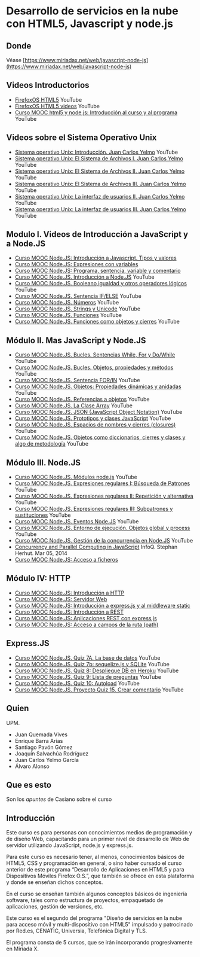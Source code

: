 # Desarrollo de servicios en la nube con HTML5, Javascript y node.js

## Donde

Véase
[https://www.miriadax.net/web/javascript-node-js](https://www.miriadax.net/web/javascript-node-js)

## Videos Introductorios

* [FirefoxOS HTML5](https://www.youtube.com/channel/UCi0iZJ2QSU4koTMJ5WeUaVA) YouTube
* [FirefoxOS HTML5 videos](https://www.youtube.com/user/FirefoxOSHTML5/videos) YouTube
* [Curso MOOC html5 y node.js: Introducción al curso y al programa](https://youtu.be/5uvM7zeLGyQ) YouTube

## Videos sobre el Sistema Operativo Unix

* [Sistema operativo Unix: Introducción. Juan Carlos Yelmo](https://youtu.be/_nRGuGA4G5w) YouTube
* [Sistema operativo Unix: El Sistema de Archivos I. Juan Carlos Yelmo](https://youtu.be/11qPfkJo_b0) YouTube
* [Sistema operativo Unix: El Sistema de Archivos II. Juan Carlos Yelmo](https://youtu.be/VjaEbmT7SQQ) YouTube
* [Sistema operativo Unix: El Sistema de Archivos III. Juan Carlos Yelmo](https://youtu.be/3gY_HiYiimY) YouTube
* [Sistema operativo Unix: La interfaz de usuarios II. Juan Carlos Yelmo](https://youtu.be/oPLOsdjeOwY) YouTube
* [Sistema operativo Unix: La interfaz de usuarios III. Juan Carlos Yelmo](https://youtu.be/5IhawAobXGw) YouTube

## Modulo I. Videos de Introducción a JavaScript y a Node.JS

* [Curso MOOC Node.JS: Introducción a Javascript. Tipos y valores](https://youtu.be/20ek1mYam1o)
* [Curso MOOC Node.JS: Expresiones con variables](https://youtu.be/nImIVpIfXCk)
* [Curso MOOC Node.JS: Programa, sentencia, variable y comentario](https://youtu.be/YmaTo8x_LA8)
* [Curso MOOC Node.JS. Introducción a Node.JS](https://youtu.be/ydzOcjE7-A4) YouTube
* [Curso MOOC Node.JS. Booleano,igualdad y otros operadores lógicos](https://youtu.be/4AUjKP1udRc) YouTube
* [Curso MOOC Node.JS. Sentencia IF/ELSE](https://youtu.be/933cbQ2ZLX8) YouTube
* [Curso MOOC Node.JS. Números](https://youtu.be/3Hns7pxZK9I) YouTube
* [Curso MOOC Node.JS. Strings y Unicode](https://youtu.be/2_K1Z3Tmdak) YouTube
* [Curso MOOC Node.JS. Funciones](https://youtu.be/QFeZqa_VObc) YouTube
* [Curso MOOC Node.JS. Funciones como objetos y cierres](https://youtu.be/uaRP_U53u2E) YouTube

## Módulo II. Mas JavaScript y Node.JS

* [Curso MOOC Node.JS. Bucles. Sentencias While, For y Do/While](https://youtu.be/l4ZNL7aS6rE) YouTube
* [Curso MOOC Node.JS. Bucles. Objetos, propiedades y métodos](https://youtu.be/TvDn8YtyVaw?t=21s) YouTube
* [Curso MOOC Node.JS. Sentencia FOR/IN](https://youtu.be/WA_a9r1bfyc) YouTube
* [Curso MOOC Node.JS. Objetos: Propiedades dinámicas y anidadas](https://youtu.be/jcMLC793ttg) YouTube
* [Curso MOOC Node.JS. Referencias a objetos](https://youtu.be/4zfcU1lGIKc) YouTube
* [Curso MOOC Node.JS. La Clase Array](https://youtu.be/fmgnKkJDgFw) YouTube
* [Curso MOOC Node.JS. JSON (JavaScript Object Notation)](https://youtu.be/Jm6jiPy0C_M) YouTube
* [Curso MOOC Node.JS. Prototipos y clases JavaScript](https://youtu.be/ZaC2TdOn6J8) YouTube
* [Curso MOOC Node.JS. Espacios de nombres y cierres (closures)](https://youtu.be/2MWAt8v92HQ) YouTube
* [Curso MOOC Node.JS. Objetos como diccionarios, cierres y clases y algo de metodología](https://youtu.be/3PQkJCYcEVA) YouTube

## Módulo III. Node.JS

* [Curso MOOC Node.JS. Módulos node.js](https://youtu.be/dRfPBe-HxKE) YouTube
* [Curso MOOC Node.JS. Expresiones regulares I: Búsqueda de Patrones](https://youtu.be/S6EPC4PQv7s) YouTube
* [Curso MOOC Node.JS. Expresiones regulares II: Repetición y alternativa](https://youtu.be/Hg3cp9vNgDo) YouTube
* [Curso MOOC Node.JS. Expresiones regulares III: Subpatrones y sustituciones](https://youtu.be/Cz-71sfyWnQ) YouTube
* [Curso MOOC Node.JS. Eventos Node.JS](https://youtu.be/Cz-71sfyWnQ) YouTube
* [Curso MOOC Node.JS. Entorno de ejecución. Objetos global y process](https://youtu.be/ieCXg4Sx8UY) YouTube
* [Curso MOOC Node.JS. Gestión de la concurrencia en Node.JS](https://youtu.be/3AWeuXsnqdM) YouTube
* [Concurrency and Parallel Computing in JavaScript](http://www.infoq.com/presentations/javascript-concurrency-parallelism) InfoQ. Stephan Herhut. Mar 05, 2014
* [Curso MOOC Node.JS: Acceso a ficheros](https://youtu.be/5YIskyWrtN8)

## Módulo IV: HTTP

* [Curso MOOC Node.JS: Introducción a HTTP](https://youtu.be/KKEMUdLNeN0)
* [Curso MOOC Node.JS: Servidor Web](https://youtu.be/abdFs7jQN6Q)
* [Curso MOOC Node.JS: Introducción a express.js y al middleware static](https://youtu.be/Am6v7apaTkI)
* [Curso MOOC Node.JS: Introducción a REST](https://youtu.be/YTiR8chQ3zY)
* [Curso MOOC Node.JS: Aplicaciones REST con express.js](https://youtu.be/fY8Q0UBjVlA)
* [Curso MOOC Node.JS: Acceso a campos de la ruta (path)](https://youtu.be/y7udaRSB7AA)

## Express.JS

* [Curso MOOC Node.JS. Quiz 7A. La base de datos](https://youtu.be/l5nviUiDRDI) YouTube
* [Curso MOOC Node.JS. Quiz 7b: sequelize.js y SQLite](https://youtu.be/mU_GDocS_Ys) YouTube
* [Curso MOOC Node.JS. Quiz 8: Despliegue DB en Heroku](https://youtu.be/_jzjaraiE3A) YouTube
* [Curso MOOC Node.JS. Quiz 9: Lista de preguntas](https://youtu.be/zGT8rVBe2hY) YouTube
* [Curso MOOC Node.JS. Quiz 10: Autoload](https://youtu.be/pSDk_l_jhs0) YouTube
* [Curso MOOC Node.JS. Proyecto Quiz 15. Crear comentario](https://www.youtube.com/watch?v=olCP6o3_zGg) YouTube

## Quien

UPM. 

* Juan Quemada Vives
* Enrique Barra Arias
* Santiago Pavón Gómez
* Joaquín Salvachúa Rodríguez
* Juan Carlos Yelmo García
* Álvaro Alonso

## Que es esto

Son los *apuntes* de Casiano sobre el curso

## Introducción

Este curso es para personas con conocimientos medios de programación
y de diseño Web, capacitando para un primer nivel de desarrollo de
Web de servidor utilizando JavaScript, node.js y express.js. 

Para
este curso es necesario tener, al menos, conocimientos básicos de
HTML5, CSS y programación en general, o sino haber cursado el curso
anterior de este programa “Desarrollo de Aplicaciones en HTML5 y
para Dispositivos Móviles Firefox O.S.”, que también se ofrece en
esta plataforma y donde se enseñan dichos conceptos. 

En el curso
se enseñan también algunos conceptos básicos de ingeniería software,
tales como estructura de proyectos, empaquetado de aplicaciones,
gestión de versiones, etc. 

Este curso es el segundo del programa
"Diseño de servicios en la nube para acceso móvil y multi-dispositivo
con HTML5" 
impulsado y patrocinado por Red.es, CENATIC, Universia,
Telefónica Digital y TLS.

 El programa consta de 5 cursos, que se
irán incorporando progresivamente en Miríada X.
